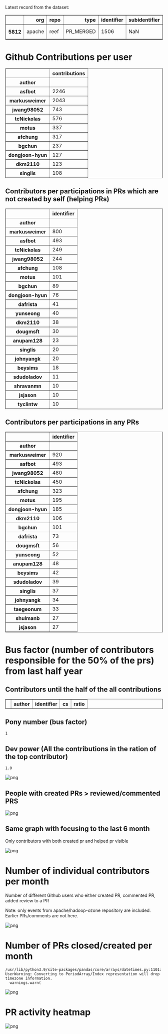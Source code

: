 Latest record from the dataset:




<div>
<table border="1" class="dataframe">
  <thead>
    <tr style="text-align: right;">
      <th></th>
      <th>org</th>
      <th>repo</th>
      <th>type</th>
      <th>identifier</th>
      <th>subidentifier</th>
      <th>date</th>
      <th>author</th>
      <th>owner</th>
      <th>project</th>
    </tr>
  </thead>
  <tbody>
    <tr>
      <th>5812</th>
      <td>apache</td>
      <td>reef</td>
      <td>PR_MERGED</td>
      <td>1506</td>
      <td>NaN</td>
      <td>2020-11-09 17:15:26+00:00</td>
      <td>dongjoon-hyun</td>
      <td>motus</td>
      <td>reef</td>
    </tr>
  </tbody>
</table>
</div>



# Github Contributions per user





<div>
<table border="1" class="dataframe">
  <thead>
    <tr style="text-align: right;">
      <th></th>
      <th>contributions</th>
    </tr>
    <tr>
      <th>author</th>
      <th></th>
    </tr>
  </thead>
  <tbody>
    <tr>
      <th>asfbot</th>
      <td>2246</td>
    </tr>
    <tr>
      <th>markusweimer</th>
      <td>2043</td>
    </tr>
    <tr>
      <th>jwang98052</th>
      <td>743</td>
    </tr>
    <tr>
      <th>tcNickolas</th>
      <td>576</td>
    </tr>
    <tr>
      <th>motus</th>
      <td>337</td>
    </tr>
    <tr>
      <th>afchung</th>
      <td>317</td>
    </tr>
    <tr>
      <th>bgchun</th>
      <td>237</td>
    </tr>
    <tr>
      <th>dongjoon-hyun</th>
      <td>127</td>
    </tr>
    <tr>
      <th>dkm2110</th>
      <td>123</td>
    </tr>
    <tr>
      <th>singlis</th>
      <td>108</td>
    </tr>
  </tbody>
</table>
</div>



## Contributors per participations in PRs which are not created by self (helping PRs)




<div>
<table border="1" class="dataframe">
  <thead>
    <tr style="text-align: right;">
      <th></th>
      <th>identifier</th>
    </tr>
    <tr>
      <th>author</th>
      <th></th>
    </tr>
  </thead>
  <tbody>
    <tr>
      <th>markusweimer</th>
      <td>800</td>
    </tr>
    <tr>
      <th>asfbot</th>
      <td>493</td>
    </tr>
    <tr>
      <th>tcNickolas</th>
      <td>249</td>
    </tr>
    <tr>
      <th>jwang98052</th>
      <td>244</td>
    </tr>
    <tr>
      <th>afchung</th>
      <td>108</td>
    </tr>
    <tr>
      <th>motus</th>
      <td>101</td>
    </tr>
    <tr>
      <th>bgchun</th>
      <td>89</td>
    </tr>
    <tr>
      <th>dongjoon-hyun</th>
      <td>76</td>
    </tr>
    <tr>
      <th>dafrista</th>
      <td>41</td>
    </tr>
    <tr>
      <th>yunseong</th>
      <td>40</td>
    </tr>
    <tr>
      <th>dkm2110</th>
      <td>38</td>
    </tr>
    <tr>
      <th>dougmsft</th>
      <td>30</td>
    </tr>
    <tr>
      <th>anupam128</th>
      <td>23</td>
    </tr>
    <tr>
      <th>singlis</th>
      <td>20</td>
    </tr>
    <tr>
      <th>johnyangk</th>
      <td>20</td>
    </tr>
    <tr>
      <th>beysims</th>
      <td>18</td>
    </tr>
    <tr>
      <th>sdudoladov</th>
      <td>11</td>
    </tr>
    <tr>
      <th>shravanmn</th>
      <td>10</td>
    </tr>
    <tr>
      <th>jsjason</th>
      <td>10</td>
    </tr>
    <tr>
      <th>tyclintw</th>
      <td>10</td>
    </tr>
  </tbody>
</table>
</div>



## Contributors per participations in any PRs




<div>
<table border="1" class="dataframe">
  <thead>
    <tr style="text-align: right;">
      <th></th>
      <th>identifier</th>
    </tr>
    <tr>
      <th>author</th>
      <th></th>
    </tr>
  </thead>
  <tbody>
    <tr>
      <th>markusweimer</th>
      <td>920</td>
    </tr>
    <tr>
      <th>asfbot</th>
      <td>493</td>
    </tr>
    <tr>
      <th>jwang98052</th>
      <td>480</td>
    </tr>
    <tr>
      <th>tcNickolas</th>
      <td>450</td>
    </tr>
    <tr>
      <th>afchung</th>
      <td>323</td>
    </tr>
    <tr>
      <th>motus</th>
      <td>195</td>
    </tr>
    <tr>
      <th>dongjoon-hyun</th>
      <td>185</td>
    </tr>
    <tr>
      <th>dkm2110</th>
      <td>106</td>
    </tr>
    <tr>
      <th>bgchun</th>
      <td>101</td>
    </tr>
    <tr>
      <th>dafrista</th>
      <td>73</td>
    </tr>
    <tr>
      <th>dougmsft</th>
      <td>56</td>
    </tr>
    <tr>
      <th>yunseong</th>
      <td>52</td>
    </tr>
    <tr>
      <th>anupam128</th>
      <td>48</td>
    </tr>
    <tr>
      <th>beysims</th>
      <td>42</td>
    </tr>
    <tr>
      <th>sdudoladov</th>
      <td>39</td>
    </tr>
    <tr>
      <th>singlis</th>
      <td>37</td>
    </tr>
    <tr>
      <th>johnyangk</th>
      <td>34</td>
    </tr>
    <tr>
      <th>taegeonum</th>
      <td>33</td>
    </tr>
    <tr>
      <th>shulmanb</th>
      <td>27</td>
    </tr>
    <tr>
      <th>jsjason</th>
      <td>27</td>
    </tr>
  </tbody>
</table>
</div>



# Bus factor (number of contributors responsible for the 50% of the prs) from last half year

## Contributors until the half of the all contributions




<div>
<table border="1" class="dataframe">
  <thead>
    <tr style="text-align: right;">
      <th></th>
      <th>author</th>
      <th>identifier</th>
      <th>cs</th>
      <th>ratio</th>
    </tr>
  </thead>
  <tbody>
  </tbody>
</table>
</div>



## Pony number (bus factor)




    1



## Dev power (All the contributions in the ration of the top contributor)




    1.0




    
![png](github-contributions_files/github-contributions_18_0.png)
    


## People with created PRs > reviewed/commented PRS


    
![png](github-contributions_files/github-contributions_21_0.png)
    


## Same graph with focusing to the last 6 month

Only contributors with both created pr and helped pr visible


    
![png](github-contributions_files/github-contributions_25_0.png)
    


# Number of individual contributors per month

Number of different Github users who either created PR, commented PR, added review to a PR

Note: only events from apache/hadoop-ozone repository are included. Earlier PRs/comments are not here.


    
![png](github-contributions_files/github-contributions_28_0.png)
    


# Number of PRs closed/created per month

    /usr/lib/python3.9/site-packages/pandas/core/arrays/datetimes.py:1101: UserWarning: Converting to PeriodArray/Index representation will drop timezone information.
      warnings.warn(



    
![png](github-contributions_files/github-contributions_31_0.png)
    


# PR activity heatmap


    
![png](github-contributions_files/github-contributions_34_0.png)
    

